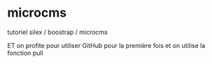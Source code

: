 # microcms

tutoriel silex / boostrap / microcms

ET on profite pour utiliser GitHub pour la première fois
et on utilise la fonction pull
